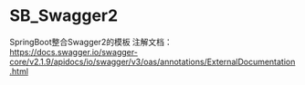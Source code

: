 # SB_Swagger2
SpringBoot整合Swagger2的模板
注解文档：
https://docs.swagger.io/swagger-core/v2.1.9/apidocs/io/swagger/v3/oas/annotations/ExternalDocumentation.html
